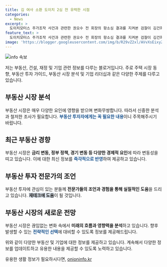 ```yaml
---
title: 김 여사 소환 도이치 2심 전 유력한 시점
categories:
  - News
excerpt: >
  도이치모터스 주가조작 사건과 관련한 권오수 전 회장의 항소심 결과를 지켜본 검찰이 김건희 여사에 대한 조사를 선고 이전에 진행할 것으로 알려졌습니다. 검찰은 명품백 수수 의혹과 주가조작 의혹 사건을 동시에 조사할 계획이며, 김 여사에 대한 조사 시점이 빠르게 다가와 있습니다. 이와 관련하여 검찰총장은 법 앞에 예외도 특혜도 성역도 없다는 원칙을 강조하며 소환 조사에 대한 입장을 밝혔으나, 대통령실은 이에 대한 언급을 피했습니다.
feature_text: >
  도이치모터스 주가조작 사건과 관련한 권오수 전 회장의 항소심 결과를 지켜본 검찰이 김건희 여사에 대한 조사를 선고 이전에 진행할 것으로 알려졌습니다. 검찰은 명품백 수수 의혹과 주가조작 의혹 사건을 동시에 조사할 계획이며, 김 여사에 대한 조사 시점이 빠르게 다가와 있습니다. 이와 관련하여 검찰총장은 법 앞에 예외도 특혜도 성역도 없다는 원칙을 강조하며 소환 조사에 대한 입장을 밝혔으나, 대통령실은 이에 대한 언급을 피했습니다.
image: 'https://blogger.googleusercontent.com/img/b/R29vZ2xl/AVvXsEixyZcFfHzMRdzZMjFBmAUKJYCLCGyLL1o632UiGVXcaFdKo_bkvkuCioo0uUKlGfBVcT3P84aROyZIXSBEx3Aw5nCQ3pTgDom1WDC4m8eifvWiAmWEEVb4x6G_l8C0QH225ldMjyaFvpxGEBGNO37VmDTDMHGhJPq73UglMfDca1-0aw/s1600/blogspot.png'
---
```


<p><img src="https://blogger.googleusercontent.com/img/b/R29vZ2xl/AVvXsEixyZcFfHzMRdzZMjFBmAUKJYCLCGyLL1o632UiGVXcaFdKo_bkvkuCioo0uUKlGfBVcT3P84aROyZIXSBEx3Aw5nCQ3pTgDom1WDC4m8eifvWiAmWEEVb4x6G_l8C0QH225ldMjyaFvpxGEBGNO37VmDTDMHGhJPq73UglMfDca1-0aw/s1600/blogspot.png" alt="info 속보" /></p>

<p>저는 부동산, 건설, 재정 및 기업 관련 정보를 다루는 블로거입니다. 주로 주택 시장 동향, 부동산 투자 가이드, 부동산 시장 분석 및 기업 리더십과 같은 다양한 주제를 다루고 있습니다.</p>

<h2 data-ke-size="size26">부동산 시장 분석</h2>

<p data-ke-size="size16">부동산 시장은 매우 다양한 요인에 영향을 받으며 변화무쌍합니다. 따라서 신중한 분석과 철저한 조사가 필요합니다. <b><span style="color: #1a5490;">부동산 투자자에게는 꼭 필요한 내용</span></b>이니 주목해주시기 바랍니다.</p>

<h2 data-ke-size="size26">최근 부동산 경향</h2>

<p data-ke-size="size16">부동산 시장은 <b>금리 변동, 정부 정책, 경기 변동 등 다양한 경제적 요인</b>에 따라 변동성을 띠고 있습니다. 이에 대한 최신 정보를 <b><span style="color: #1a5490;">즉각적으로 반영</span></b>하여 제공하고 있습니다.</p>

<h2 data-ke-size="size26">부동산 투자 전문가의 조언</h2>

<p data-ke-size="size16">부동산 투자에 관심이 있는 분들께 <b>전문가들의 조언과 경험을 통해 실질적인 도움</b>을 드리고 있습니다. <b><span style="background-color: #21538527;">재테크에 도움</span></b>이 될 것입니다.</p>

<h2 data-ke-size="size26">부동산 시장의 새로운 전망</h2>

<p data-ke-size="size16">부동산 시장은 끊임없는 변화 속에서 <b>미래의 흐름과 영향력을 분석</b>하고 있습니다. 향후 발생할 수 있는 <b><span style="color: #1a5490;">전략적인 선택</span></b>에 대비할 수 있도록 정보를 제공해드립니다.</p>

<p>위와 같이 다양한 부동산 및 기업에 대한 정보를 제공하고 있습니다. 계속해서 다양한 정보를 업데이트하고 유용한 내용을 제공할 수 있도록 노력하고 있습니다.</p>
유용한 생활 정보가 필요하시다면, <a href="https://onioninfo.kr" rel="dofollow">onioninfo.kr</a>



